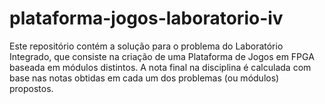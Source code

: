# plataforma-jogos-laboratorio-iv
Este repositório contém a solução para o problema do Laboratório Integrado, que consiste na criação de uma Plataforma de Jogos em FPGA baseada em módulos distintos. A nota final na disciplina é calculada com base nas notas obtidas em cada um dos problemas (ou módulos) propostos.
